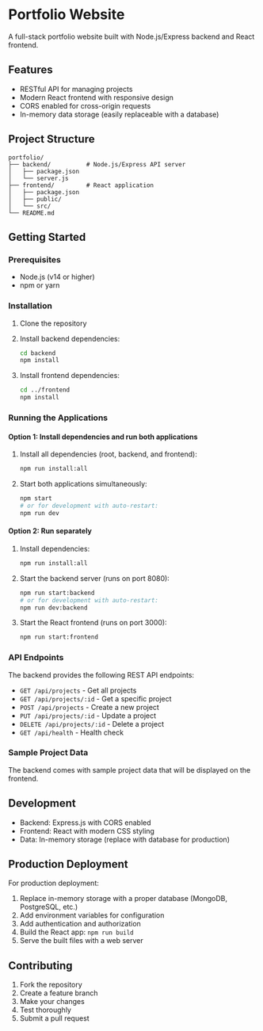 # Portfolio Website

A full-stack portfolio website built with Node.js/Express backend and React frontend.

## Features

- RESTful API for managing projects
- Modern React frontend with responsive design
- CORS enabled for cross-origin requests
- In-memory data storage (easily replaceable with a database)

## Project Structure

```
portfolio/
├── backend/          # Node.js/Express API server
│   ├── package.json
│   └── server.js
├── frontend/         # React application
│   ├── package.json
│   ├── public/
│   └── src/
└── README.md
```

## Getting Started

### Prerequisites

- Node.js (v14 or higher)
- npm or yarn

### Installation

1. Clone the repository
2. Install backend dependencies:
   ```bash
   cd backend
   npm install
   ```

3. Install frontend dependencies:
   ```bash
   cd ../frontend
   npm install
   ```

### Running the Applications

#### Option 1: Install dependencies and run both applications

1. Install all dependencies (root, backend, and frontend):
   ```bash
   npm run install:all
   ```

2. Start both applications simultaneously:
   ```bash
   npm start
   # or for development with auto-restart:
   npm run dev
   ```

#### Option 2: Run separately

1. Install dependencies:
   ```bash
   npm run install:all
   ```

2. Start the backend server (runs on port 8080):
   ```bash
   npm run start:backend
   # or for development with auto-restart:
   npm run dev:backend
   ```

3. Start the React frontend (runs on port 3000):
   ```bash
   npm run start:frontend
   ```


### API Endpoints

The backend provides the following REST API endpoints:

- `GET /api/projects` - Get all projects
- `GET /api/projects/:id` - Get a specific project
- `POST /api/projects` - Create a new project
- `PUT /api/projects/:id` - Update a project
- `DELETE /api/projects/:id` - Delete a project
- `GET /api/health` - Health check

### Sample Project Data

The backend comes with sample project data that will be displayed on the frontend.

## Development

- Backend: Express.js with CORS enabled
- Frontend: React with modern CSS styling
- Data: In-memory storage (replace with database for production)

## Production Deployment

For production deployment:

1. Replace in-memory storage with a proper database (MongoDB, PostgreSQL, etc.)
2. Add environment variables for configuration
3. Add authentication and authorization
4. Build the React app: `npm run build`
5. Serve the built files with a web server

## Contributing

1. Fork the repository
2. Create a feature branch
3. Make your changes
4. Test thoroughly
5. Submit a pull request
